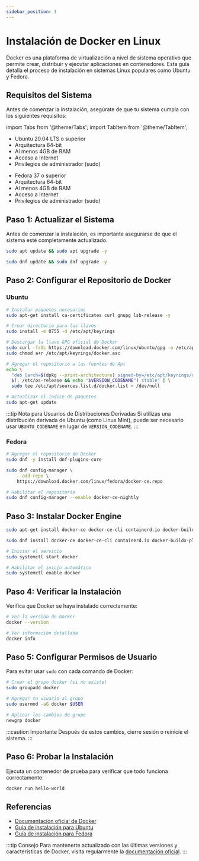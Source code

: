 ```yaml
---
sidebar_position: 1
---
```


# Instalación de Docker en Linux

Docker es una plataforma de virtualización a nivel de sistema operativo que permite crear, distribuir y ejecutar aplicaciones en contenedores. Esta guía detalla el proceso de instalación en sistemas Linux populares como Ubuntu y Fedora.

## Requisitos del Sistema

Antes de comenzar la instalación, asegúrate de que tu sistema cumpla con los siguientes requisitos:

import Tabs from '@theme/Tabs';
import TabItem from '@theme/TabItem';

<Tabs groupId="operating-systems">
<TabItem value="ubuntu" label="Ubuntu">

- Ubuntu 20.04 LTS o superior
- Arquitectura 64-bit
- Al menos 4GB de RAM
- Acceso a Internet
- Privilegios de administrador (sudo)

</TabItem>
<TabItem value="fedora" label="Fedora">

- Fedora 37 o superior
- Arquitectura 64-bit
- Al menos 4GB de RAM
- Acceso a Internet
- Privilegios de administrador (sudo)

</TabItem>
</Tabs>

## Paso 1: Actualizar el Sistema

Antes de comenzar la instalación, es importante asegurarse de que el sistema esté completamente actualizado.

<Tabs groupId="operating-systems">
<TabItem value="ubuntu" label="Ubuntu">

```bash
sudo apt update && sudo apt upgrade -y
```

</TabItem>
<TabItem value="fedora" label="Fedora">

```bash
sudo dnf update && sudo dnf upgrade -y
```

</TabItem>
</Tabs>

## Paso 2: Configurar el Repositorio de Docker

### Ubuntu

```bash
# Instalar paquetes necesarios
sudo apt-get install ca-certificates curl gnupg lsb-release -y

# Crear directorio para las llaves
sudo install -m 0755 -d /etc/apt/keyrings

# Descargar la llave GPG oficial de Docker
sudo curl -fsSL https://download.docker.com/linux/ubuntu/gpg -o /etc/apt/keyrings/docker.asc
sudo chmod a+r /etc/apt/keyrings/docker.asc

# Agregar el repositorio a las fuentes de Apt
echo \
  "deb [arch=$(dpkg --print-architecture) signed-by=/etc/apt/keyrings/docker.asc] https://download.docker.com/linux/ubuntu \
  $(. /etc/os-release && echo "$VERSION_CODENAME") stable" | \
  sudo tee /etc/apt/sources.list.d/docker.list > /dev/null

# Actualizar el índice de paquetes
sudo apt-get update
```

:::tip Nota para Usuarios de Distribuciones Derivadas
Si utilizas una distribución derivada de Ubuntu (como Linux Mint), puede ser necesario usar `UBUNTU_CODENAME` en lugar de `VERSION_CODENAME`.
:::

### Fedora

```bash
# Agregar el repositorio de Docker
sudo dnf -y install dnf-plugins-core

sudo dnf config-manager \
    --add-repo \
    https://download.docker.com/linux/fedora/docker-ce.repo

# Habilitar el repositorio
sudo dnf config-manager --enable docker-ce-nightly
```

## Paso 3: Instalar Docker Engine

<Tabs groupId="operating-systems">
<TabItem value="ubuntu" label="Ubuntu">

```bash
sudo apt-get install docker-ce docker-ce-cli containerd.io docker-buildx-plugin docker-compose-plugin -y
```

</TabItem>
<TabItem value="fedora" label="Fedora">

```bash
sudo dnf install docker-ce docker-ce-cli containerd.io docker-buildx-plugin docker-compose-plugin -y

# Iniciar el servicio
sudo systemctl start docker

# Habilitar el inicio automático
sudo systemctl enable docker
```

</TabItem>
</Tabs>

## Paso 4: Verificar la Instalación

Verifica que Docker se haya instalado correctamente:

```bash
# Ver la versión de Docker
docker --version

# Ver información detallada
docker info
```

## Paso 5: Configurar Permisos de Usuario

Para evitar usar `sudo` con cada comando de Docker:

```bash
# Crear el grupo docker (si no existe)
sudo groupadd docker

# Agregar tu usuario al grupo
sudo usermod -aG docker $USER

# Aplicar los cambios de grupo
newgrp docker
```

:::caution Importante
Después de estos cambios, cierre sesión o reinicie el sistema.
:::

## Paso 6: Probar la Instalación

Ejecuta un contenedor de prueba para verificar que todo funciona correctamente:

```bash
docker run hello-world
```

## Referencias

- [Documentación oficial de Docker](https://docs.docker.com/)
- [Guía de instalación para Ubuntu](https://docs.docker.com/engine/install/ubuntu/)
- [Guía de instalación para Fedora](https://docs.docker.com/engine/install/fedora/)

:::tip Consejo
Para mantenerte actualizado con las últimas versiones y características de Docker, visita regularmente la [documentación oficial](https://docs.docker.com/).
:::